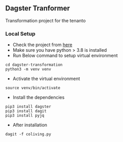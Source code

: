 ## Dagster Tranformer

Transformation project for the tenanto

### Local Setup 

* Check the project from [here](https://github.com/tenanto-international-market/dagster-transformer)
* Make sure you have python > 3.8 is installed
* Run Below command to setup virtual environment  

```
cd dagster-transformation
python3 -m venv venv
```

* Activate the virtual environment

```
source venv/bin/activate
```

* Install the dependencies

```
pip3 install dagster
pip3 install dagit
pip3 install pyjq
```

* After installation 

```
dagit -f coliving.py
```

